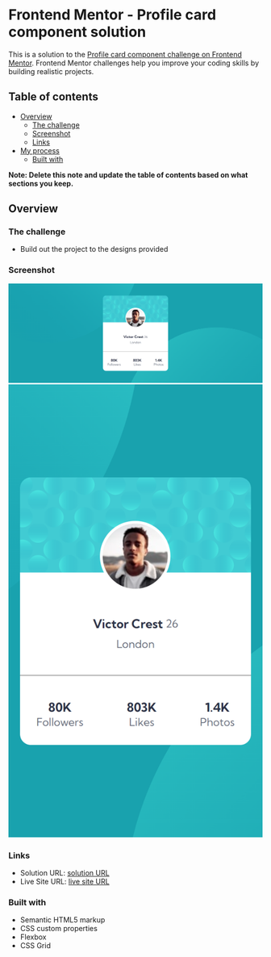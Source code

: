 # Frontend Mentor - Profile card component solution

This is a solution to the [Profile card component challenge on Frontend Mentor](https://www.frontendmentor.io/challenges/profile-card-component-cfArpWshJ). Frontend Mentor challenges help you improve your coding skills by building realistic projects.

## Table of contents

- [Overview](#overview)
  - [The challenge](#the-challenge)
  - [Screenshot](#screenshot)
  - [Links](#links)
- [My process](#my-process)
  - [Built with](#built-with)

**Note: Delete this note and update the table of contents based on what sections you keep.**

## Overview

### The challenge

- Build out the project to the designs provided

### Screenshot

![](./design/screenshot.png)
![](./design/screenshot-mobile.png)

### Links

- Solution URL: [solution URL ](https://github.com/TechNech/profile-card-FM)
- Live Site URL: [live site URL ](https://technech.github.io/profile-card-FM/)

### Built with

- Semantic HTML5 markup
- CSS custom properties
- Flexbox
- CSS Grid
